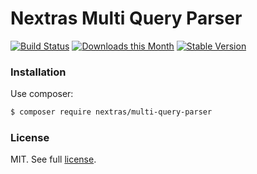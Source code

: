 Nextras Multi Query Parser
==========================

[![Build Status](https://github.com/nextras/multi-query-parser/workflows/Build/badge.svg?branch=master)](https://github.com/nextras/multi-query-parser/actions?query=workflow%3ABuild+branch%3Amaster)
[![Downloads this Month](https://img.shields.io/packagist/dm/nextras/multi-query-parser.svg?style=flat)](https://packagist.org/packages/nextras/multi-query-parser)
[![Stable Version](https://img.shields.io/packagist/v/nextras/multi-query-parser.svg?style=flat)](https://packagist.org/packages/nextras/multi-query-parser)

### Installation

Use composer:

```bash
$ composer require nextras/multi-query-parser
```

### License

MIT. See full [license](license.md).
